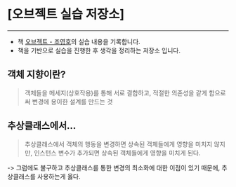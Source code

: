 # [오브젝트 실습 저장소]

---

- 책 [오브젝트 - 조영호](http://www.yes24.com/Product/Goods/74219491)의 실습 내용을 기록합니다.
- 책을 기반으로 실습을 진행한 후 생각을 정리하는 저장소 입니다.

## 객체 지향이란?

> 객체들을 메세지(상호작용)를 통해 서로 결합하고, 적절한 의존성을 같게 함으로써 변경에 용이한 설계를 만드는 것

## 추상클래스에서...

> 추상클래스에서 객체의 행동을 변경하면 상속된 객체들에게 영향을 미치지 않지만, 인스턴스 변수가 추가되면 상속된 객체들에게 영향을 미치게 된다.

-> 그럼에도 불구하고 추상클래스를 통한 변경의 최소화에 대한 이점이 있기 때문에, 추상클래스를 사용하는게 옳다.